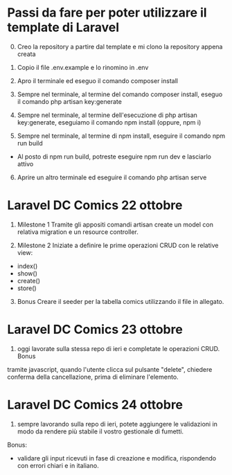 # Passi da fare per poter utilizzare il template di Laravel

0. Creo la repository a partire dal template e mi clono la repository appena creata

1. Copio il file .env.example e lo rinomino in .env

2. Apro il terminale ed eseguo il comando composer install

3. Sempre nel terminale, al termine del comando composer install, eseguo il comando php artisan key:generate

4. Sempre nel terminale, al termine dell'esecuzione di php artisan key:generate, eseguiamo il comando npm install (oppure, npm i)

5. Sempre nel terminale, al termine di npm install, eseguire il comando npm run build
- Al posto di npm run build, potreste eseguire npm run dev e lasciarlo attivo

6. Aprire un altro terminale ed eseguire il comando php artisan serve


# Laravel DC Comics 22 ottobre

1. Milestone 1
Tramite gli appositi comandi artisan create un model con relativa migration e un resource controller.

2. Milestone 2
Iniziate a definire le prime operazioni CRUD con le relative view:
- index()
- show()
- create()
- store()

3. Bonus
Creare il seeder per la tabella comics utilizzando il file in allegato.

# Laravel DC Comics 23 ottobre

1. oggi lavorate sulla stessa repo di ieri e completate le operazioni CRUD.
Bonus

tramite javascript, quando l'utente clicca sul pulsante "delete", chiedere conferma della cancellazione, prima di eliminare l'elemento.


# Laravel DC Comics 24 ottobre

1. sempre lavorando sulla repo di ieri, potete aggiungere le validazioni in modo da rendere più stabile il vostro gestionale di fumetti.


Bonus:
- validare gli input ricevuti in fase di creazione e modifica, rispondendo con errori chiari e in italiano.


